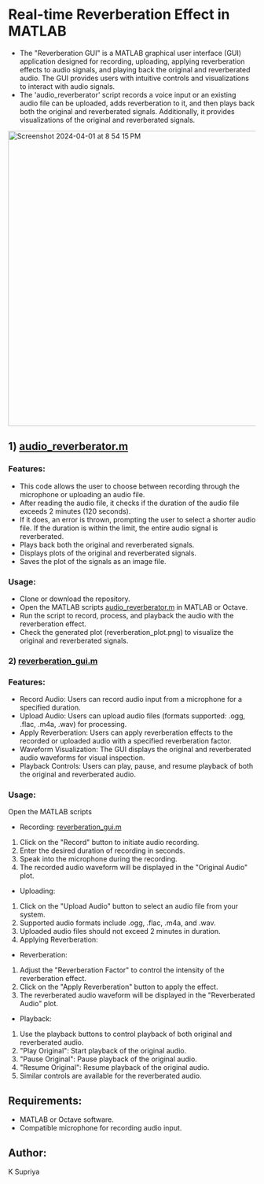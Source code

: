 # Real-time Reverberation Effect in MATLAB
- The "Reverberation GUI" is a MATLAB graphical user interface (GUI) application designed for recording, uploading, applying reverberation effects to audio signals, and playing back the original and reverberated audio. The GUI provides users with intuitive controls and visualizations to interact with audio signals.
- The 'audio_reverberator' script records a voice input or an existing audio file can be uploaded, adds reverberation to it, and then plays back both the original and reverberated signals. Additionally, it provides visualizations of the original and reverberated signals.
<img width="600" alt="Screenshot 2024-04-01 at 8 54 15 PM" src="https://github.com/supriyakommini/Audio_Reverberator/assets/160637240/93d3ff94-55a3-4235-b40a-1ca2945bca1a">

## 1) [audio_reverberator.m](https://github.com/supriyakommini/Audio_Reverberator/blob/main/audio_reverberator.m)
### Features:
- This code allows the user to choose between recording through the microphone or uploading an audio file.
- After reading the audio file, it checks if the duration of the audio file exceeds 2 minutes (120 seconds).
- If it does, an error is thrown, prompting the user to select a shorter audio file. If the duration is within the limit, the entire audio signal is reverberated.
- Plays back both the original and reverberated signals.
- Displays plots of the original and reverberated signals.
- Saves the plot of the signals as an image file.

### Usage:
- Clone or download the repository.
- Open the MATLAB scripts [audio_reverberator.m](https://github.com/supriyakommini/Audio_Reverberator/blob/main/audio_reverberator.m) in MATLAB or Octave.
- Run the script to record, process, and playback the audio with the reverberation effect.
- Check the generated plot (reverberation_plot.png) to visualize the original and reverberated signals.

### 2) [reverberation_gui.m](https://github.com/supriyakommini/Audio_Reverberator/blob/main/reverberation_gui.m)
### Features:
- Record Audio: Users can record audio input from a microphone for a specified duration.
- Upload Audio: Users can upload audio files (formats supported: .ogg, .flac, .m4a, .wav) for processing.
- Apply Reverberation: Users can apply reverberation effects to the recorded or uploaded audio with a specified reverberation factor.
- Waveform Visualization: The GUI displays the original and reverberated audio waveforms for visual inspection.
- Playback Controls: Users can play, pause, and resume playback of both the original and reverberated audio.

### Usage:
Open the MATLAB scripts 
- Recording: [reverberation_gui.m](https://github.com/supriyakommini/Audio_Reverberator/blob/main/reverberation_gui.m)
1) Click on the "Record" button to initiate audio recording.
2) Enter the desired duration of recording in seconds.
3) Speak into the microphone during the recording.
4) The recorded audio waveform will be displayed in the "Original Audio" plot.

- Uploading:
1) Click on the "Upload Audio" button to select an audio file from your system.
2) Supported audio formats include .ogg, .flac, .m4a, and .wav.
3) Uploaded audio files should not exceed 2 minutes in duration.
4) Applying Reverberation:

- Reverberation:
1) Adjust the "Reverberation Factor" to control the intensity of the reverberation effect.
2) Click on the "Apply Reverberation" button to apply the effect.
3) The reverberated audio waveform will be displayed in the "Reverberated Audio" plot.

- Playback:
1) Use the playback buttons to control playback of both original and reverberated audio.
2) "Play Original": Start playback of the original audio.
3) "Pause Original": Pause playback of the original audio.
4) "Resume Original": Resume playback of the original audio.
5) Similar controls are available for the reverberated audio.

## Requirements:
- MATLAB or Octave software.
- Compatible microphone for recording audio input.
## Author:
K Supriya


